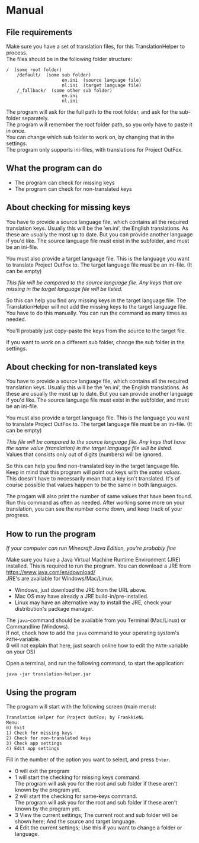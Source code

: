 Manual
======

File requirements
-----------------

Make sure you have a set of translation files, for this TranslationHelper to process.  
The files should be in the following folder structure:
```
/  (some root folder) 
    /default/  (some sub folder)
                     en.ini  (source language file)
                     nl.ini  (target language file)
    /_fallback/  (some other sub folder)
                     en.ini
                     nl.ini            
```
The program will ask for the full path to the root folder, and ask for the sub-folder separately.    
The program will remember the root folder path, so you only have to paste it in once.  
You can change which sub folder to work on, by changing that in the settings.  
The program only supports ini-files, with translations for Project OutFox.

What the program can do
-----------------------

- The program can check for missing keys
- The program can check for non-translated keys

About checking for missing keys
-------------------------------

You have to provide a source language file, which contains all the required translation keys.
Usually this will be the 'en.ini', the English translations. As these are usually the most up to date.
But you can provide another language if you'd like.
The source language file must exist in the subfolder, and must be an ini-file.

You must also provide a target language file. This is the language you want to translate Project OutFox to. 
The target language file must be an ini-file. (It can be empty)

*This file will be compared to the source language file. Any keys that are missing in the target language file will be listed.*


So this can help you find any missing keys in the target language file.
The TranslationHelper will not add the missing keys to the target language file. 
You have to do this manually. You can run the command as many times as needed.

You'll probably just copy-paste the keys from the source to the target file.

If you want to work on a different sub folder, change the sub folder in the settings.

About checking for non-translated keys
--------------------------------------

You have to provide a source language file, which contains all the required translation keys.
Usually this will be the 'en.ini', the English translations. As these are usually the most up to date.
But you can provide another language if you'd like.
The source language file must exist in the subfolder, and must be an ini-file.

You must also provide a target language file. This is the language you want to translate Project OutFox to.
The target language file must be an ini-file. (It can be empty)

*This file will be compared to the source language file. Any keys that have the same value (translation) in the target language file will be listed.*  
Values that consists only out of digits (numbers) will be ignored.

So this can help you find non-translated key in the target language file. 
Keep in mind that this program will point out keys with the *same values*. 
This doesn't have to necessarily mean that a key isn't translated. 
It's of course possible that values happen to be the same in both languages.

The progam will also print the number of same values that have been found.
Run this command as often as needed. 
After working some more on your translation, you can see the number come down, and keep track of your progress.

How to run the program
----------------------

*If your computer can run Minecraft Java Edition, you're probably fine* 

Make sure you have a Java Virtual Machine Runtime Environment (JRE) installed. This is required to run the program.
You can download a JRE from https://www.java.com/en/download/  
JRE's are available for Windows/Mac/Linux.
- Windows, just download the JRE from the URL above.
- Mac OS may have already a JRE build-in/pre-installed.
- Linux may have an alternative way to install the JRE, check your distribution's package manager.

The `java`-command should be available from you Terminal (Mac/Linux) or Commandline (Windows).  
If not, check how to add the `java` command to your operating system's `PATH`-variable.  
(I will not explain that here, just search online how to edit the `PATH`-variable on your OS)

Open a terminal, and run the following command, to start the application:  
```
java -jar translation-helper.jar
```

Using the program
-----------------

The program will start with the following screen (main menu):
```
Translation Helper for Project OutFox; by FrankkieNL
Menu:
0) Exit
1) Check for missing keys
2) Check for non-translated keys
3) Check app settings
4) Edit app settings
```

Fill in the number of the option you want to select, and press `Enter`.  
- 0 will exit the program
- 1 will start the checking for missing keys command.  
The program will ask you for the root and sub folder if these aren't known by the program yet. 
- 2 will start the checking for same-keys command.  
The program will ask you for the root and sub folder if these aren't known by the program yet.
- 3 View the current settings; The current root and sub folder will be shown here; And the source and target language.
- 4 Edit the current settings; Use this if you want to change a folder or language.

